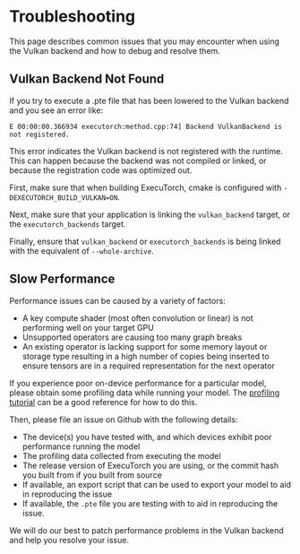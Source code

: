 # Troubleshooting

This page describes common issues that you may encounter when using the Vulkan
backend and how to debug and resolve them.

## Vulkan Backend Not Found

If you try to execute a .pte file that has been lowered to the Vulkan backend
and you see an error like:

```shell
E 00:00:00.366934 executorch:method.cpp:74] Backend VulkanBackend is not registered.
```

This error indicates the Vulkan backend is not registered with the runtime. This
can happen because the backend was not compiled or linked, or because the
registration code was optimized out.

First, make sure that when building ExecuTorch, cmake is configured with
`-DEXECUTORCH_BUILD_VULKAN=ON`.

Next, make sure that your application is linking the `vulkan_backend` target,
or the `executorch_backends` target.

Finally, ensure that `vulkan_backend` or `executorch_backends` is being linked
with the equivalent of `--whole-archive`.

## Slow Performance

Performance issues can be caused by a variety of factors:

* A key compute shader (most often convolution or linear) is not performing well
  on your target GPU
* Unsupported operators are causing too many graph breaks
* An existing operator is lacking support for some memory layout or storage type
  resulting in a high number of copies being inserted to ensure tensors are in
  a required representation for the next operator

If you experience poor on-device performance for a particular model, please
obtain some profiling data while running your model. The
[profiling tutorial](./tutorials/etvk-profiling-tutorial.md) can
be a good reference for how to do this.

Then, please file an issue on Github with the following details:

* The device(s) you have tested with, and which devices exhibit poor performance
  running the model
* The profiling data collected from executing the model
* The release version of ExecuTorch you are using, or the commit hash you built
  from if you built from source
* If available, an export script that can be used to export your model to aid
  in reproducing the issue
* If available, the `.pte` file you are testing with to aid in reproducing the
  issue.

We will do our best to patch performance problems in the Vulkan backend and
help you resolve your issue.
